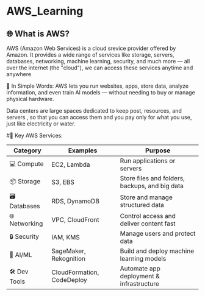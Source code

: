 # AWS_Learning

## 🌐 What is AWS?
AWS (Amazon Web Services) is a cloud srevice provider offered by Amazon. It provides a wide range of services like storage, servers, databases, networking, machine learning, security, and much more — all over the internet (the "cloud"), we can access these services anytime and anywhere

🧠 In Simple Words:
AWS lets you run websites, apps, store data, analyze information, and even train AI models — without needing to buy or manage physical hardware.

Data centers are large spaces dedicated to keep post, resources, and servers , so that you can access them and you pay only for what you use, just like electricity or water.

#🔧 Key AWS Services:

| Category      | Examples                   | Purpose                                  |
| ------------- | -------------------------- | ---------------------------------------- |
| 💻 Compute    | EC2, Lambda                | Run applications or servers              |
| 📦 Storage    | S3, EBS                    | Store files and folders, backups, and big data       |
| 🗃️ Databases | RDS, DynamoDB              | Store and manage structured data         |
| 🌐 Networking | VPC, CloudFront            | Control access and deliver content fast  |
| 🔒 Security   | IAM, KMS                   | Manage users and protect data            |
| 🤖 AI/ML      | SageMaker, Rekognition     | Build and deploy machine learning models |
| 🛠️ Dev Tools | CloudFormation, CodeDeploy | Automate app deployment & infrastructure |
